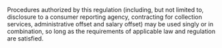 Procedures authorized by this regulation (including, but not limited to, disclosure to a consumer reporting agency, contracting for collection services, administrative offset and salary offset) may be used singly or in combination, so long as the requirements of applicable law and regulation are satisfied.

